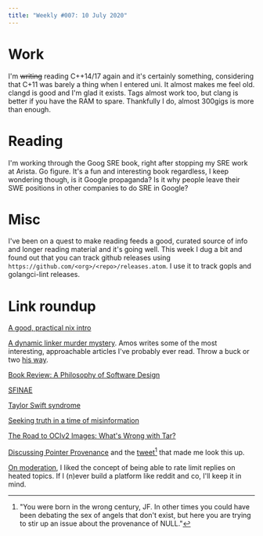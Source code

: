 ```yaml
---
title: "Weekly #007: 10 July 2020"
---
```


# Work

I'm ~~writing~~ reading C++14/17 again and it's certainly something, considering that C+11 was barely a thing when I entered uni. It almost makes me feel old. clangd is good and I'm glad it exists. Tags almost work too, but clang is better if you have the RAM to spare. Thankfully I do, almost 300gigs is more than enough.

# Reading

I'm working through the Goog SRE book, right after stopping my SRE work at Arista. Go figure. It's a fun and interesting book regardless, I keep wondering though, is it Google propaganda? Is it why people leave their SWE positions in other companies to do SRE in Google?

# Misc

I've been on a quest to make reading feeds a good, curated source of info and longer reading material and it's going well. This week I dug a bit and found out that you can track github releases using `https://github.com/<org>/<repo>/releases.atom`. I use it to track gopls and golangci-lint releases.

# Link roundup

[A good, practical nix intro](https://nix.dev)

[A dynamic linker murder mystery](https://fasterthanli.me/articles/a-dynamic-linker-murder-mystery). Amos writes some of the most interesting, approachable articles I've probably ever read. Throw a buck or two [his way](https://www.patreon.com/bePatron?u=47556).

[Book Review: A Philosophy of Software Design](https://johz.bearblog.dev/book-review-philosophy-software-design/)

[SFINAE](http://codeofthedamned.com/index.php/sfinae)

[Taylor Swift syndrome](https://medium.com/@radkat/taylor-swift-syndrome-2295cfd3b3f6)

[Seeking truth in a time of misinformation](https://raphlinus.github.io/covid/2020/07/08/seeking-truth.html)

[The Road to OCIv2 Images: What's Wrong with Tar?](https://www.cyphar.com/blog/post/20190121-ociv2-images-i-tar)

[Discussing Pointer Provenance](http://open-std.org/JTC1/SC22/WG21/docs/papers/2019/p1434r0.html) and the [tweet](https://twitter.com/rep_stosq_void/status/1280919968243212288)[^1] that made me look this up.

[On moderation](https://www.reddit.com/r/rust/comments/hnfnti/where_is_the_rust_community_allowed_to_talk_about/fxf65nf/), I liked the concept of being able to rate limit replies on heated topics. If I (n)ever build a platform like reddit and co, I'll keep it in mind.

[^1]: "You were born in the wrong century, JF. In other times you could have been debating the sex of angels that don't exist, but here you are trying to stir up an issue about the provenance of NULL."
